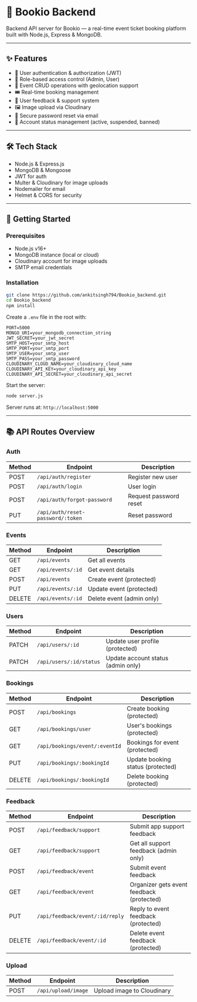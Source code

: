 # 🚀 Bookio Backend

Backend API server for Bookio — a real-time event ticket booking platform built with Node.js, Express & MongoDB.

---

## ✨ Features

- 🔐 User authentication & authorization (JWT)
- 👥 Role-based access control (Admin, User)
- 📅 Event CRUD operations with geolocation support
- 🎟️ Real-time booking management
- 💬 User feedback & support system
- 🖼️ Image upload via Cloudinary
- 🔄 Secure password reset via email
- 🚦 Account status management (active, suspended, banned)

---

## 🛠️ Tech Stack

- Node.js & Express.js
- MongoDB & Mongoose
- JWT for auth
- Multer & Cloudinary for image uploads
- Nodemailer for email
- Helmet & CORS for security

---

## 🚀 Getting Started

### Prerequisites

- Node.js v16+
- MongoDB instance (local or cloud)
- Cloudinary account for image uploads
- SMTP email credentials

### Installation

```bash
git clone https://github.com/ankitsingh794/Bookio_backend.git
cd Bookio_backend
npm install
````

Create a `.env` file in the root with:

```env
PORT=5000
MONGO_URI=your_mongodb_connection_string
JWT_SECRET=your_jwt_secret
SMTP_HOST=your_smtp_host
SMTP_PORT=your_smtp_port
SMTP_USER=your_smtp_user
SMTP_PASS=your_smtp_password
CLOUDINARY_CLOUD_NAME=your_cloudinary_cloud_name
CLOUDINARY_API_KEY=your_cloudinary_api_key
CLOUDINARY_API_SECRET=your_cloudinary_api_secret
```

Start the server:

```bash
node server.js
```

Server runs at: `http://localhost:5000`

---

## 📚 API Routes Overview

### Auth

| Method | Endpoint                          | Description            |
| ------ | --------------------------------- | ---------------------- |
| POST   | `/api/auth/register`              | Register new user      |
| POST   | `/api/auth/login`                 | User login             |
| POST   | `/api/auth/forgot-password`       | Request password reset |
| PUT    | `/api/auth/reset-password/:token` | Reset password         |

### Events

| Method | Endpoint          | Description               |
| ------ | ----------------- | ------------------------- |
| GET    | `/api/events`     | Get all events            |
| GET    | `/api/events/:id` | Get event details         |
| POST   | `/api/events`     | Create event (protected)  |
| PUT    | `/api/events/:id` | Update event (protected)  |
| DELETE | `/api/events/:id` | Delete event (admin only) |

### Users

| Method | Endpoint                | Description                        |
| ------ | ----------------------- | ---------------------------------- |
| PATCH  | `/api/users/:id`        | Update user profile (protected)    |
| PATCH  | `/api/users/:id/status` | Update account status (admin only) |

### Bookings

| Method | Endpoint                       | Description                       |
| ------ | ------------------------------ | --------------------------------- |
| POST   | `/api/bookings`                | Create booking (protected)        |
| GET    | `/api/bookings/user`           | User's bookings (protected)       |
| GET    | `/api/bookings/event/:eventId` | Bookings for event (protected)    |
| PUT    | `/api/bookings/:bookingId`     | Update booking status (protected) |
| DELETE | `/api/bookings/:bookingId`     | Delete booking (protected)        |

### Feedback

| Method | Endpoint                        | Description                               |
| ------ | ------------------------------- | ----------------------------------------- |
| POST   | `/api/feedback/support`         | Submit app support feedback               |
| GET    | `/api/feedback/support`         | Get all support feedback (admin only)     |
| POST   | `/api/feedback/event`           | Submit event feedback                     |
| GET    | `/api/feedback/event`           | Organizer gets event feedback (protected) |
| PUT    | `/api/feedback/event/:id/reply` | Reply to event feedback (protected)       |
| DELETE | `/api/feedback/event/:id`       | Delete event feedback (protected)         |

### Upload

| Method | Endpoint            | Description                |
| ------ | ------------------- | -------------------------- |
| POST   | `/api/upload/image` | Upload image to Cloudinary |

